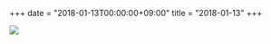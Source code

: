 +++
date = "2018-01-13T00:00:00+09:00"
title = "2018-01-13"
+++

<img class="img-fluid" src="/2018-01-13.jpg" />

